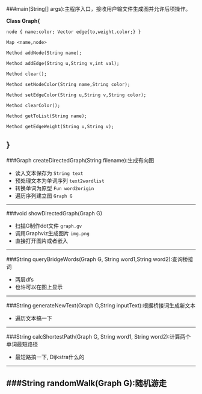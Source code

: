 ###main(String[] args):主程序入口，接收用户输文件生成图并允许后项操作。

**Class Graph{**

	node { name;color; Vector edge{to,weight,color;} }
	
	Map <name,node>
	
	Method addNode(String name);
	
	Method addEdge(String u,String v,int val);
	
	Method clear();
	
	Method setNodeColor(String name,String color);
	
	Method setEdgeColor(String u,String v,String color);
	
	Method clearColor();
	
	Method getToList(String name);
	
	Method getEdgeWeight(String u,String v);
	
**}**
---

###Graph createDirectedGraph(String filename):生成有向图

* 读入文本保存为 `String text`
* 预处理文本为单词序列 `text2wordlist`
* 转换单词为原型 `Fun word2origin`
* 遍历序列建立图 `Graph G`
---

###void showDirectedGraph(Graph G)

* 扫描G制作dot文件 `graph.gv`
* 调用Graphviz生成图片 `img.png`
* 直接打开图片或者嵌入
---

###String queryBridgeWords(Graph G, String word1,String word2):查询桥接词

* 两层dfs
* 也许可以在图上显示
---

###String generateNewText(Graph G,String inputText):根据桥接词生成新文本

* 遍历文本搞一下
---

###String calcShortestPath(Graph G, String word1, String word2):计算两个单词最短路径

* 最短路搞一下, Dijkstra什么的
---

###String randomWalk(Graph G):随机游走
---
